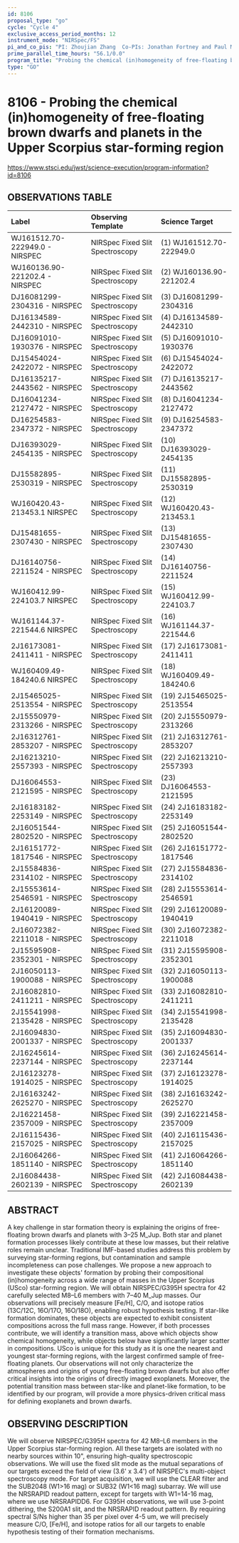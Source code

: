 ```yaml
---
id: 8106
proposal_type: "go"
cycle: "Cycle 4"
exclusive_access_period_months: 12
instrument_mode: "NIRSpec/FS"
pi_and_co_pis: "PI: Zhoujian Zhang  Co-PIs: Jonathan Fortney and Paul Molliere"
prime_parallel_time_hours: "56.1/0.0"
program_title: "Probing the chemical (in)homogeneity of free-floating brown dwarfs and planets in the Upper Scorpius star-forming region"
type: "GO"
---
```

# 8106 - Probing the chemical (in)homogeneity of free-floating brown dwarfs and planets in the Upper Scorpius star-forming region
https://www.stsci.edu/jwst/science-execution/program-information?id=8106
## OBSERVATIONS TABLE
| Label                        | Observing Template                | Science Target                   |
| :--------------------------- | :-------------------------------- | :------------------------------- |
| WJ161512.70-222949.0 - NIRSPEC | NIRSpec Fixed Slit Spectroscopy   | (1) WJ161512.70-222949.0         |
| WJ160136.90-221202.4 - NIRSPEC | NIRSpec Fixed Slit Spectroscopy   | (2) WJ160136.90-221202.4         |
| DJ16081299-2304316 - NIRSPEC  | NIRSpec Fixed Slit Spectroscopy   | (3) DJ16081299-2304316          |
| DJ16134589-2442310 - NIRSPEC  | NIRSpec Fixed Slit Spectroscopy   | (4) DJ16134589-2442310          |
| DJ16091010-1930376 - NIRSPEC  | NIRSpec Fixed Slit Spectroscopy   | (5) DJ16091010-1930376          |
| DJ15454024-2422072 - NIRSPEC  | NIRSpec Fixed Slit Spectroscopy   | (6) DJ15454024-2422072          |
| DJ16135217-2443562 - NIRSPEC  | NIRSpec Fixed Slit Spectroscopy   | (7) DJ16135217-2443562          |
| DJ16041234-2127472 - NIRSPEC  | NIRSpec Fixed Slit Spectroscopy   | (8) DJ16041234-2127472          |
| DJ16254583-2347372 - NIRSPEC  | NIRSpec Fixed Slit Spectroscopy   | (9) DJ16254583-2347372          |
| DJ16393029-2454135 - NIRSPEC  | NIRSpec Fixed Slit Spectroscopy   | (10) DJ16393029-2454135         |
| DJ15582895-2530319 - NIRSPEC  | NIRSpec Fixed Slit Spectroscopy   | (11) DJ15582895-2530319         |
| WJ160420.43-213453.1 NIRSPEC  | NIRSpec Fixed Slit Spectroscopy   | (12) WJ160420.43-213453.1        |
| DJ15481655-2307430 - NIRSPEC  | NIRSpec Fixed Slit Spectroscopy   | (13) DJ15481655-2307430         |
| DJ16140756-2211524 - NIRSPEC  | NIRSpec Fixed Slit Spectroscopy   | (14) DJ16140756-2211524         |
| WJ160412.99-224103.7 NIRSPEC  | NIRSpec Fixed Slit Spectroscopy   | (15) WJ160412.99-224103.7        |
| WJ161144.37-221544.6 NIRSPEC  | NIRSpec Fixed Slit Spectroscopy   | (16) WJ161144.37-221544.6        |
| 2J16173081-2411411 - NIRSPEC  | NIRSpec Fixed Slit Spectroscopy   | (17) 2J16173081-2411411         |
| WJ160409.49-184240.6 NIRSPEC  | NIRSpec Fixed Slit Spectroscopy   | (18) WJ160409.49-184240.6        |
| 2J15465025-2513554 - NIRSPEC  | NIRSpec Fixed Slit Spectroscopy   | (19) 2J15465025-2513554         |
| 2J15550979-2313266 - NIRSPEC  | NIRSpec Fixed Slit Spectroscopy   | (20) 2J15550979-2313266         |
| 2J16312761-2853207 - NIRSPEC  | NIRSpec Fixed Slit Spectroscopy   | (21) 2J16312761-2853207         |
| 2J16213210-2557393 - NIRSPEC  | NIRSpec Fixed Slit Spectroscopy   | (22) 2J16213210-2557393         |
| DJ16064553-2121595 - NIRSPEC  | NIRSpec Fixed Slit Spectroscopy   | (23) DJ16064553-2121595         |
| 2J16183182-2253149 - NIRSPEC  | NIRSpec Fixed Slit Spectroscopy   | (24) 2J16183182-2253149         |
| 2J16051544-2802520 - NIRSPEC  | NIRSpec Fixed Slit Spectroscopy   | (25) 2J16051544-2802520         |
| 2J16151772-1817546 - NIRSPEC  | NIRSpec Fixed Slit Spectroscopy   | (26) 2J16151772-1817546         |
| 2J15584836-2314102 - NIRSPEC  | NIRSpec Fixed Slit Spectroscopy   | (27) 2J15584836-2314102         |
| 2J15553614-2546591 - NIRSPEC  | NIRSpec Fixed Slit Spectroscopy   | (28) 2J15553614-2546591         |
| 2J16120089-1940419 - NIRSPEC  | NIRSpec Fixed Slit Spectroscopy   | (29) 2J16120089-1940419         |
| 2J16072382-2211018 - NIRSPEC  | NIRSpec Fixed Slit Spectroscopy   | (30) 2J16072382-2211018         |
| 2J15595908-2352301 - NIRSPEC  | NIRSpec Fixed Slit Spectroscopy   | (31) 2J15595908-2352301         |
| 2J16050113-1900088 - NIRSPEC  | NIRSpec Fixed Slit Spectroscopy   | (32) 2J16050113-1900088         |
| 2J16082810-2411211 - NIRSPEC  | NIRSpec Fixed Slit Spectroscopy   | (33) 2J16082810-2411211         |
| 2J15541998-2135428 - NIRSPEC  | NIRSpec Fixed Slit Spectroscopy   | (34) 2J15541998-2135428         |
| 2J16094830-2001337 - NIRSPEC  | NIRSpec Fixed Slit Spectroscopy   | (35) 2J16094830-2001337         |
| 2J16245614-2237144 - NIRSPEC  | NIRSpec Fixed Slit Spectroscopy   | (36) 2J16245614-2237144         |
| 2J16123278-1914025 - NIRSPEC  | NIRSpec Fixed Slit Spectroscopy   | (37) 2J16123278-1914025         |
| 2J16163242-2625270 - NIRSPEC  | NIRSpec Fixed Slit Spectroscopy   | (38) 2J16163242-2625270         |
| 2J16221458-2357009 - NIRSPEC  | NIRSpec Fixed Slit Spectroscopy   | (39) 2J16221458-2357009         |
| 2J16115436-2157025 - NIRSPEC  | NIRSpec Fixed Slit Spectroscopy   | (40) 2J16115436-2157025         |
| 2J16064266-1851140 - NIRSPEC  | NIRSpec Fixed Slit Spectroscopy   | (41) 2J16064266-1851140         |
| 2J16084438-2602139 - NIRSPEC  | NIRSpec Fixed Slit Spectroscopy   | (42) 2J16084438-2602139         |

## ABSTRACT

A key challenge in star formation theory is explaining the origins of free-floating brown dwarfs and planets with 3–25 M_Jup. Both star and planet formation processes likely contribute at these low masses, but their relative roles remain unclear. Traditional IMF-based studies address this problem by surveying star-forming regions, but contamination and sample incompleteness can pose challenges. We propose a new approach to investigate these objects' formation by probing their compositional (in)homogeneity across a wide range of masses in the Upper Scorpius (USco) star-forming region. We will obtain NIRSPEC/G395H spectra for 42 carefully selected M8–L6 members with 7–40 M_Jup masses. Our observations will precisely measure [Fe/H], C/O, and isotope ratios (13C/12C, 16O/17O, 16O/18O), enabling robust hypothesis testing. If star-like formation dominates, these objects are expected to exhibit consistent compositions across the full mass range. However, if both processes contribute, we will identify a transition mass, above which objects show chemical homogeneity, while objects below have significantly larger scatter in compositions. USco is unique for this study as it is one the nearest and youngest star-forming regions, with the largest confirmed sample of free-floating planets. Our observations will not only characterize the atmospheres and origins of young free-floating brown dwarfs but also offer critical insights into the origins of directly imaged exoplanets. Moreover, the potential transition mass between star-like and planet-like formation, to be identified by our program, will provide a more physics-driven critical mass for defining exoplanets and brown dwarfs.

## OBSERVING DESCRIPTION

We will observe NIRSPEC/G395H spectra for 42 M8–L6 members in the Upper Scorpius star-forming region. All these targets are isolated with no nearby sources within 10", ensuring high-quality spectroscopic observations. We will use the fixed slit mode as the mutual separations of our targets exceed the field of view (3.6' x 3.4') of NIRSPEC's multi-object spectroscopy mode. For target acquisition, we will use the CLEAR filter and the SUB2048 (W1>16 mag) or SUB32 (W1<16 mag) subarray. We will use the NRSRAPID readout pattern, except for targets with W1=14-16 mag, where we use NRSRAPIDD6. For G395H observations, we will use 3-point dithering, the S200A1 slit, and the NRSRAPID readout pattern. By requiring spectral S/Ns higher than 35 per pixel over 4-5 um, we will precisely measure C/O, [Fe/H], and isotope ratios for all our targets to enable hypothesis testing of their formation mechanisms.